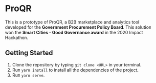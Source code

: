 # ProQR

This is a prototype of ProQR, a B2B marketplace and analytics tool developed for the **Government Procurement Policy Board**. This solution won the **Smart Cities - Good Governance award** in the 2020 Impact Hackathon.

## Getting Started

1. Clone the repository by typing `git clone <URL>` in your terminal.
2. Run `yarn install` to install all the dependencies of the project.
3. Run `yarn serve`.
